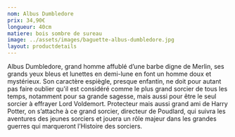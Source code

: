 ```yaml
---
nom: Albus Dumbledore
prix: 34,90€
longueur: 40cm
matiere: bois sombre de sureau
image: ../assets/images/baguette-albus-dumbledore.jpg
layout: productdetails
---
```

Albus Dumbledore, grand homme affublé d’une barbe digne de Merlin, ses grands yeux bleus et lunettes en demi-lune en font un homme doux et mystérieux. Son caractère espiègle, presque enfantin, ne doit pour autant pas faire oublier qu'il est considéré comme le plus grand sorcier de tous les temps, notamment pour sa grande sagesse, mais aussi pour être le seul sorcier à effrayer Lord Voldemort. Protecteur mais aussi grand ami de Harry Potter, on s’attache à ce grand sorcier, directeur de Poudlard, qui suivra les aventures des jeunes sorciers et jouera un rôle majeur dans les grandes guerres qui marqueront l’Histoire des sorciers.
